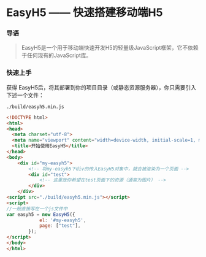 # EasyH5 —— 快速搭建移动端H5

### 导语
> EasyH5是一个用于移动端快速开发H5的轻量级JavaScript框架，它不依赖于任何现有的JavaScript库。

### 快速上手
获得 EasyH5后，将其部署到你的项目目录（或静态资源服务器），你只需要引入下述一个文件：
```
./build/easyh5.min.js
```

```html
<!DOCTYPE html>
<html>
<head>
  <meta charset="utf-8">
  <meta name="viewport" content="width=device-width, initial-scale=1, maximum-scale=1">
  <title>开始使用EasyH5</title>
</head>
<body>
    <div id="my-easyh5">
        <!-- 将my-easyh5下div的传入EasyH5对象中，就会被渲染为一个页面 -->
        <div id="test">
            <!-- 这里放你希望在test页面下的资源（通常为图片） -->
        </div>
    </div>
<script src="./build/easyh5.min.js"></script>
<script>
//一般直接写在一个js文件中
var easyh5 = new EasyH5({
	        el: '#my-easyh5',
	        page: ["test"],
        });
</script>
</body>
</html>
```